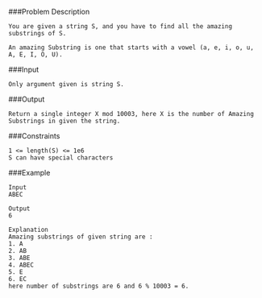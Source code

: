 ###Problem Description
```
You are given a string S, and you have to find all the amazing substrings of S.

An amazing Substring is one that starts with a vowel (a, e, i, o, u, A, E, I, O, U).
```
###Input

```
Only argument given is string S.
```
###Output

```
Return a single integer X mod 10003, here X is the number of Amazing Substrings in given the string.
```
###Constraints

```
1 <= length(S) <= 1e6
S can have special characters
```
###Example

```
Input
ABEC

Output
6

Explanation
Amazing substrings of given string are :
1. A
2. AB
3. ABE
4. ABEC
5. E
6. EC
here number of substrings are 6 and 6 % 10003 = 6.
```